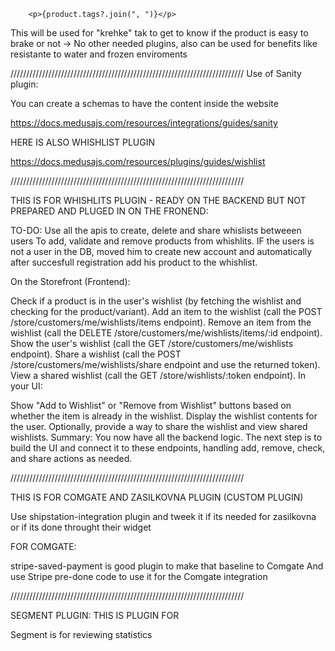         <p>{product.tags?.join(", ")}</p>


This will be used for "krehke" tak to get to know if the product is easy to brake or not -> No other needed plugins, also can be used for benefits like resistante to water and frozen enviroments


//////////////////////////////////////////////////////////////////////////
Use of Sanity plugin: 

You can create a schemas to have the content inside the website 

https://docs.medusajs.com/resources/integrations/guides/sanity

HERE IS ALSO WHISHLIST PLUGIN 

https://docs.medusajs.com/resources/plugins/guides/wishlist



//////////////////////////////////////////////////////////////////////////

THIS IS FOR WHISHLITS PLUGIN - READY ON THE BACKEND BUT NOT PREPARED AND PLUGED IN ON THE FRONEND: 


TO-DO: 
Use all the apis to create, delete and share whislists betweeen users
To add, validate and remove products from whishlits. 
IF the users is not a user in the DB, moved him to create new account and automatically after succesfull registration add his product to the whishlist. 


On the Storefront (Frontend):

Check if a product is in the user's wishlist (by fetching the wishlist and checking for the product/variant).
Add an item to the wishlist (call the POST /store/customers/me/wishlists/items endpoint).
Remove an item from the wishlist (call the DELETE /store/customers/me/wishlists/items/:id endpoint).
Show the user's wishlist (call the GET /store/customers/me/wishlists endpoint).
Share a wishlist (call the POST /store/customers/me/wishlists/share endpoint and use the returned token).
View a shared wishlist (call the GET /store/wishlists/:token endpoint).
In your UI:

Show "Add to Wishlist" or "Remove from Wishlist" buttons based on whether the item is already in the wishlist.
Display the wishlist contents for the user.
Optionally, provide a way to share the wishlist and view shared wishlists.
Summary:
You now have all the backend logic. The next step is to build the UI and connect it to these endpoints, handling add, remove, check, and share actions as needed.


//////////////////////////////////////////////////////////////////////////

THIS IS FOR COMGATE AND ZASILKOVNA PLUGIN (CUSTOM PLUGIN)

Use shipstation-integration plugin and tweek it if its needed for zasilkovna or if its done throught their widget

FOR COMGATE: 

stripe-saved-payment is good plugin to make that baseline to Comgate 
And use Stripe pre-done code to use it for the Comgate integration


//////////////////////////////////////////////////////////////////////////

SEGMENT PLUGIN: THIS IS PLUGIN FOR 

Segment is for reviewing statistics 

